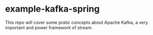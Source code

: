 # example-kafka-spring
This repo will cover some pratic concepts about Apache Kafka, a very important and power framework of stream.
